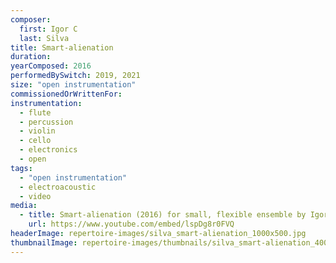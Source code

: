 ```yaml
---
composer:
  first: Igor C
  last: Silva
title: Smart-alienation
duration:
yearComposed: 2016
performedBySwitch: 2019, 2021
size: "open instrumentation"
commissionedOrWrittenFor:
instrumentation:
  - flute
  - percussion
  - violin
  - cello
  - electronics
  - open
tags:
  - "open instrumentation"
  - electroacoustic
  - video
media:
  - title: Smart-alienation (2016) for small, flexible ensemble by Igor C Silva
    url: https://www.youtube.com/embed/lspDg8r0FVQ
headerImage: repertoire-images/silva_smart-alienation_1000x500.jpg
thumbnailImage: repertoire-images/thumbnails/silva_smart-alienation_400x200.jpg
---
```

